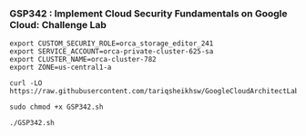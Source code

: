 ### GSP342 :  Implement Cloud Security Fundamentals on Google Cloud: Challenge Lab 

```
export CUSTOM_SECURIY_ROLE=orca_storage_editor_241
export SERVICE_ACCOUNT=orca-private-cluster-625-sa
export CLUSTER_NAME=orca-cluster-782
export ZONE=us-central1-a
```

```
curl -LO https://raw.githubusercontent.com/tariqsheikhsw/GoogleCloudArchitectLabs/main/Solutions/GSP342.sh

sudo chmod +x GSP342.sh

./GSP342.sh
```

